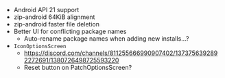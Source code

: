- Android API 21 support
- zip-android 64KiB alignment
- zip-android faster file deletion
- Better UI for conflicting package names
    - Auto-rename package names when adding new installs...?
- `IconOptionsScreen`
  - https://discord.com/channels/811255666990907402/1373756392892272691/1380726498725593220
  - Reset button on PatchOptionsScreen?
